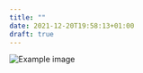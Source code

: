 ```yaml
---
title: ""
date: 2021-12-20T19:58:13+01:00
draft: true
---
```


![Example image](/images/etxea.png)

